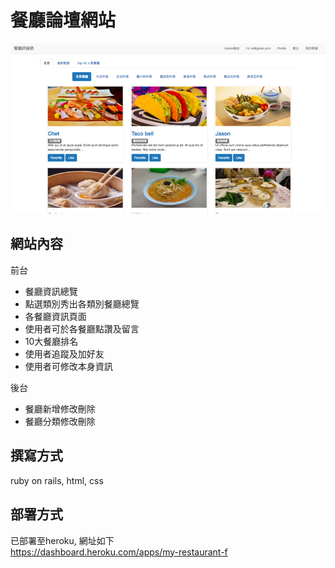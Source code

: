 # 餐廳論壇網站
![image](https://github.com/iceland101113/Restaurant/blob/master/%E5%9C%96%E7%89%87%2061.png)

## 網站內容  
前台  
* 餐廳資訊總覽  
* 點選類別秀出各類別餐廳總覽
* 各餐廳資訊頁面
* 使用者可於各餐廳點讚及留言  
* 10大餐廳排名  
* 使用者追蹤及加好友  
* 使用者可修改本身資訊  

後台  
* 餐廳新增修改刪除  
* 餐廳分類修改刪除   

## 撰寫方式
ruby on rails, html, css

## 部署方式  
已部署至heroku, 網址如下  
https://dashboard.heroku.com/apps/my-restaurant-f



